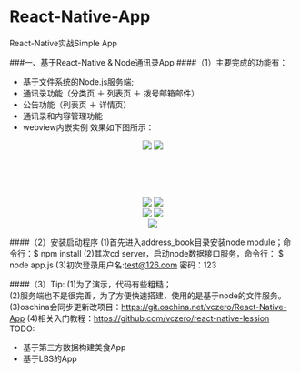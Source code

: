 # React-Native-App

React-Native实战Simple App      

###一、基于React-Native & Node通讯录App
####（1）主要完成的功能有：

+ 基于文件系统的Node.js服务端;
+ 通讯录功能（分类页 ＋ 列表页 ＋ 拨号邮箱邮件）
+ 公告功能（列表页 ＋ 详情页）
+ 通讯录和内容管理功能
+ webview内嵌实例
效果如下图所示：

<div style="text-align:center; min-height:100px;width:100%;">
    <img src="pic/address_book/通讯录.png">
    <img src="pic/address_book/联系人列表.png">
</div>

<div style="text-align:center">
    <img src="pic/address_book/公告.png">
    <img src="pic/address_book/公告详情.png">
</div>

<div style="text-align:center">
    <img src="pic/address_book/管理页.png">
    <img src="pic/address_book/添加用户.png">
</div>

<div style="text-align:center">
    <img src="pic/address_book/webview.png">
</div>

####（2）安装启动程序
    (1)首先进入address_book目录安装node module；命令行：$ npm install 
    (2)其次cd server，启动node数据接口服务，命令行： $ node app.js
    (3)初次登录用户名:test@126.com    密码：123


####（3）Tip:
    (1)为了演示，代码有些粗糙；     
    (2)服务端也不是很完善，为了方便快速搭建，使用的是基于node的文件服务。
    (3)oschina会同步更新改项目：https://git.oschina.net/vczero/React-Native-App
    (4)相关入门教程：https://github.com/vczero/react-native-lession
TODO:            

+ 基于第三方数据构建美食App
+ 基于LBS的App








